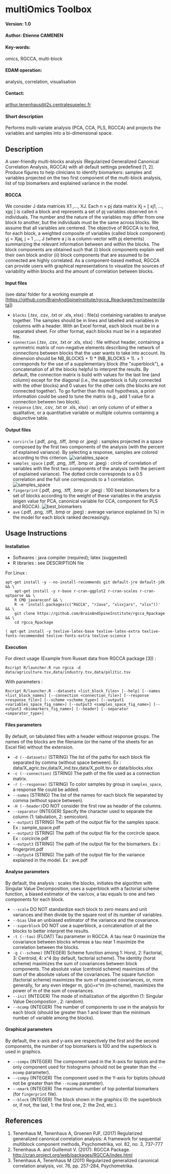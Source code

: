 # multiOmics Toolbox

#### Version: 1.0

#### Author: Etienne CAMENEN

#### Key-words: 
omics, RGCCA, multi-block

#### EDAM operation: 
analysis, correlation, visualisation

#### Contact: 
arthur.tenenhaus@l2s.centralesupelec.fr

#### Short description
Performs multi-variate analysis (PCA, CCA, PLS, RGCCA) and projects the variables and samples into a bi-dimensional space.

## Description
A user-friendly multi-blocks analysis (Regularized Generalized Canonical Correlation Analysis, RGCCA) 
with all default settings predefined [1, 2]. Produce figures to help clinicians to identify biomarkers: 
samples and variables projected on the two first component of the multi-block analysis, list of top biomarkers
 and explained variance in the model.
 
#### RGCCA 
 We consider J data matrices X1 ,..., XJ.  Each n × pj data matrix Xj = [ xj1, ..., xjpj ] is called a block and represents a set
 of pj variables observed on n individuals. The number and the nature of the variables may differ from one block to another,
 but the individuals must be the same across blocks. We assume that all variables are centered. The objective of RGCCA is to find,
 for each block, a weighted composite of variables (called block component) yj = Xjaj, j = 1 ,..., J (where a j is a column-vector with pj
 elements) summarizing the relevant information between and within the blocks. The block components are obtained such that (i) block
 components explain well their own block and/or (ii) block components that are assumed to be connected are highly correlated.
 As a component-based method, RGCCA can provide users with graphical representations to visualize the sources
 of variability within blocks and the amount of correlation between blocks.

#### Input files 
(see data/ folder for a working example at [https://github.com/BrainAndSpineInstitute/rgcca_Rpackage/tree/master/data])
- ```blocks``` (.tsv, .csv, .txt or .xls, xlsx) : file(s) containing variables to analyse together.
 The samples should be in lines and labelled and variables in columns with a header. With an Excel format, each block must be
 in a separated sheet. For other format, each blocks must be in a separated file.
- ```connection``` (.tsv, .csv, .txt or .xls, xlsx) : file without header, containing a symmetric matrix
 of non-negative elements describing the network of connections between blocks that the user wants to take into account.
 Its dimension should be NB_BLOCKS + 1) * (NB_BLOCKS + 1). + 1 corresponds for the use of a supplementary block 
 (the "superblock"), a concatenation of all the blocks helpful to interpret the results. By default, the connection
 matrix is build with values for the last line (and column) except for the diagonal (i.e., the superblock is fully
 connected with the other blocks) and 0 values for the other cells (the blocks are not connected together). 
 To go further than this null hypothesis, a priori information could be used to tune the matrix (e.g., add 1 value 
 for a connection between two block).
- ```response``` (.tsv, .csv, .txt or .xls, xlsx) : an only column of of either a qualitative, or a quantitative variable or multiple columns containing a disjunctive table.

#### Output files 
- ```corcircle``` (.pdf, .png, .tiff, .bmp or .jpeg) : samples projected in a space composed by the first two components of the analysis (with the percent of explained variance). By selecting a response, samples are colored according to this criterion.
![variables_space](https://raw.githubusercontent.com/BrainAndSpineInstitute/rgcca_Rpackage/master/img/variables_space.png)
- ```samples_space``` (.pdf, .png, .tiff, .bmp or .jpeg) : circle of correlation of variables with the first two components of the analysis (with the percent of  explained variance). The dotted circle corresponds to a 0.5 correlation and the full one corresponds to a 1 correlation.
![samples_space](https://raw.githubusercontent.com/BrainAndSpineInstitute/rgcca_Rpackage/master/img/samples_space.png)
- ```fingerprint``` (.pdf, .png, .tiff, .bmp or .jpeg) : 100 best biomarkers for a set of blocks according to the weight of these variables in the analysis (eigen value for PCA, canonical variable for CCA, component for PLS and RGCCA).
![best_biomarkers](https://raw.githubusercontent.com/BrainAndSpineInstitute/rgcca_Rpackage/master/img/best_biomarkers.png)
- ```ave``` (.pdf, .png, .tiff, .bmp or .jpeg) : average variance explained (in %) in the model for each block ranked decreasingly.

## Usage Instructions

#### Installation

- Softwares : java compiler (required); latex (suggested)
- R libraries : see DESCRIPTION file

For Linux :

```
apt-get install -y --no-install-recommends git default-jre default-jdk && \
    apt-get install -y r-base r-cran-ggplot2 r-cran-scales r-cran-optparse && \
    R CMD javareconf && \
    R -e 'install.packages(c("RGCCA", "rJava", "xlsxjars", "xlsx"))' && \
    git clone https://github.com/BrainAndSpineInstitute/rgcca_Rpackage && \
	cd rgcca_Rpackage
	
( apt-get install -y texlive-latex-base texlive-latex-extra texlive-fonts-recommended texlive-fonts-extra texlive-science )
```



#### Execution


For direct usage (Example from Russet data from RGCCA package [3]) :

```
Rscript R/launcher.R run rgcca -d data/agriculture.tsv,data/industry.tsv,data/politic.tsv
```

With parameters :

```
Rscript R/launcher.R --datasets <list_block_files> [--help] [--names <list_block_names] [--connection <connection_file>] [--response <response_file>] [--scheme <scheme_type>] [--output1 <variables_space_fig_name>] [--output3 <samples_space_fig_name>] [--output3 <biomarkers_fig_name>] [--header] [--separator <separator_type>]
```

#### Files parameters
By default, on tabulated files with a header without response groups. The names of the blocks are the filename 
(or the name of the sheets for an Excel file) without the extension.

- ```-d (--datasets)``` (STRING) The list of the paths for each block file separated by comma (without space between).
 Ex : data/X_agric.tsv,data/X_ind.tsv,data/X_polit.tsv or data/blocks.xlsx
- ```-c (--connection)``` (STRING) The path of the file used as a connection matrix. 
- ```-r (--response)``` (STRING) To color samples by group in ```samples_space```, a response file could be added.
- ```--names``` (STRING) The list of the names for each block file separated by comma (without space between).
- ```-H (--header)```DO NOT consider the first row as header of the columns.
- ```--separator``` (INTEGER) Specify the character used to separate the column (1: tabulation, 2: semicolon).
- ```--output1``` (STRING) The path of the output file for the samples space. Ex : sample_space.pdf
- ```--output2``` (STRING) The path of the output file for the corcircle space. Ex : corcircle.pdf
- ```--output3``` (STRING) The path of the output file for the biomarkers. Ex : fingerprint.pdf
- ```--output4``` (STRING) The path of the output file for the variance explained in the model. Ex : ave.pdf

#### Analyse parameters
By default, the analysis : scales the blocks, initiates the algorithm with Singular Value Decomposition, 
uses a superblock with a factorial scheme function, a biased estimator of the var/cov, a tau equals to one and
 two components for each block.

- ```--scale``` DO NOT standardize each block to zero means and unit variances and then divide by the square root of its number of variables.
- ```--bias``` Use an unbiased estimator of the variance and the covariance.
- ```--superblock``` DO NOT use a superblock, a concatenation of all the blocks to better interpret the results.
- ```-t (--tau)``` (FLOAT) Tau parameter in RGCCA. A tau near 0 maximize the covariance between blocks whereas a tau near 1 maximize
 the correlation between the blocks.
- ```-g (--scheme)``` (INTEGER) Scheme function among 1: Horst, 2: Factorial, 3: Centroid, 4: x^4 (by default, factorial scheme).
 The identity (horst scheme) maximizes the sum of covariances between block components. The absolute value (centroid scheme)
 maximizes of the sum of the absolute values of the covariances. The square function (factorial scheme) maximizes the sum
 of squared covariances, or, more generally, for any even integer m, g(x)=x^m (m-scheme), maximizes the power of m of the
 sum of covariances.
- ```--init``` (INTEGER) The mode of initialization of the algorithm (1: Singular Value Decompostion , 2: random).
- ```--ncomp``` (INTEGER) The number of components to use in the analysis for each block (should be greater than 1 and lower than the minimum number of variable among the blocks).
 
#### Graphical parameters
By default, the x-axis and y-axis are respectively the first and the second components, the number of top biomarkers is 100 and the superblock is used in graphics.

- ```--compx``` (INTEGER) The component used in the X-axis for biplots and the only component used for histograms (should not be greater than the ```--ncomp``` parameter). 
- ```--compy``` (INTEGER) The component used in the Y-axis for biplots (should not be greater than the ```--ncomp``` parameter).
- ```--nmark``` (INTEGER) The maximum number of top potential biomarkers (for ```fingerprint``` file).
- ```--block``` (INTEGER) The block shown in the graphics (0: the superblock or, if not, the last, 1: the first one, 2: the 2nd, etc.).

## References
1. Tenenhaus M, Tenenhaus A, Groenen PJF, (2017) Regularized generalized canonical correlation analysis: A framework for sequential multiblock component methods, Psychometrika, vol. 82, no. 3, 737–777
2. Tenenhaus  A. and Guillemot V. (2017): RGCCA Package. http://cran.project.org/web/packages/RGCCA/index.html
3. Tenenhaus A, Tenenhaus M (2011) Regularized generalized canonical correlation analysis, vol. 76, pp. 257-284, Psychometrika.